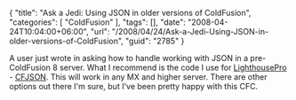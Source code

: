 {
	"title": "Ask a Jedi: Using JSON in older versions of ColdFusion",
	"categories": [
		"ColdFusion"
	],
	"tags": [],
	"date": "2008-04-24T10:04:00+06:00",
	"url": "/2008/04/24/Ask-a-Jedi-Using-JSON-in-older-versions-of-ColdFusion",
	"guid": "2785"
}

A user just wrote in asking how to handle working with JSON in a pre-ColdFusion 8 server. What I recommend is the code I use for <a href="http://lighthousepro.riaforge.org">LighthousePro</a> - <a href="http://www.epiphantastic.com/cfjson/">CFJSON</a>. This will work in any MX and higher server. There are other options out there I'm sure, but I've been pretty happy with this CFC.
